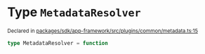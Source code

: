 # Type `MetadataResolver`
<sub>Declared in [packages/sdk/app-framework/src/plugins/common/metadata.ts:15](https://github.com/dxos/dxos/blob/d2aae6ea4/packages/sdk/app-framework/src/plugins/common/metadata.ts#L15)</sub>




```ts
type MetadataResolver = function
```
